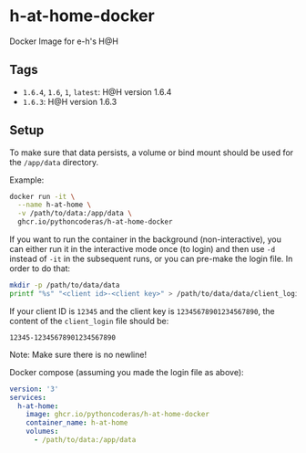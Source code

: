 # h-at-home-docker

Docker Image for e-h's H@H

## Tags

- `1.6.4`, `1.6`, `1`, `latest`: H@H version 1.6.4
- `1.6.3`: H@H version 1.6.3

## Setup

To make sure that data persists, a volume or bind mount should be used for the `/app/data` directory.

Example:

```bash
docker run -it \
  --name h-at-home \
  -v /path/to/data:/app/data \
  ghcr.io/pythoncoderas/h-at-home-docker
```

If you want to run the container in the background (non-interactive), you can either run it in the interactive mode once (to login) and then use `-d` instead of `-it` in the subsequent runs, or you can pre-make the login file. In order to do that:

```bash
mkdir -p /path/to/data/data
printf "%s" "<client id>-<client key>" > /path/to/data/data/client_login
```

If your client ID is `12345` and the client key is `12345678901234567890`, the content of the `client_login` file should be:

```plaintext
12345-12345678901234567890
```

Note: Make sure there is no newline!

Docker compose (assuming you made the login file as above):

```yaml
version: '3'
services:
  h-at-home:
    image: ghcr.io/pythoncoderas/h-at-home-docker
    container_name: h-at-home
    volumes:
      - /path/to/data:/app/data
```
